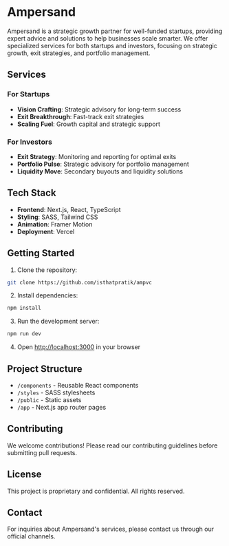 # Ampersand

Ampersand is a strategic growth partner for well-funded startups, providing expert advice and solutions to help businesses scale smarter. We offer specialized services for both startups and investors, focusing on strategic growth, exit strategies, and portfolio management.

## Services

### For Startups
- **Vision Crafting**: Strategic advisory for long-term success
- **Exit Breakthrough**: Fast-track exit strategies
- **Scaling Fuel**: Growth capital and strategic support

### For Investors
- **Exit Strategy**: Monitoring and reporting for optimal exits
- **Portfolio Pulse**: Strategic advisory for portfolio management
- **Liquidity Move**: Secondary buyouts and liquidity solutions

## Tech Stack

- **Frontend**: Next.js, React, TypeScript
- **Styling**: SASS, Tailwind CSS
- **Animation**: Framer Motion
- **Deployment**: Vercel

## Getting Started

1. Clone the repository:
```bash
git clone https://github.com/isthatpratik/ampvc
```

2. Install dependencies:
```bash
npm install
```

3. Run the development server:
```bash
npm run dev
```

4. Open [http://localhost:3000](http://localhost:3000) in your browser

## Project Structure

- `/components` - Reusable React components
- `/styles` - SASS stylesheets
- `/public` - Static assets
- `/app` - Next.js app router pages

## Contributing

We welcome contributions! Please read our contributing guidelines before submitting pull requests.

## License

This project is proprietary and confidential. All rights reserved.

## Contact

For inquiries about Ampersand's services, please contact us through our official channels.
